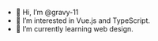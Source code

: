 - 👋 Hi, I’m @gravy-11
- 👀 I’m interested in Vue.js and TypeScript.
- 🌱 I’m currently learning web design.

<!---
gravy-11/gravy-11 is a ✨ special ✨ repository because its `README.md` (this file) appears on your GitHub profile.
You can click the Preview link to take a look at your changes.
--->
